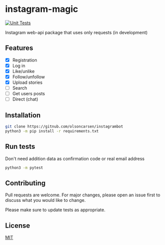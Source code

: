 # instagram-magic

[![Unit Tests](https://github.com/olsoncarsen/instagram-magic/actions/workflows/test.yml/badge.svg)](https://github.com/olsoncarsen/instagram-magic/actions/workflows/test.yml)

Instagram web-api package that uses only requests (in development)

## Features

- [x] Registration
- [x] Log in 
- [x] Like/unlike
- [x] Follow/unfollow 
- [x] Upload stories 
- [ ] Search 
- [ ] Get users posts 
- [ ] Direct (chat) 

## Installation

```bash
git clone https://gitnub.com/olsoncarsen/instagrambot
python3 -m pip install -r requirements.txt
```

## Run tests 

Don't need addition data as confirmation code or real email address 

```bash
python3 -m pytest
```

## Contributing
Pull requests are welcome. For major changes, please open an issue first to discuss what you would like to change.

Please make sure to update tests as appropriate.

## License
[MIT](https://choosealicense.com/licenses/mit/)
